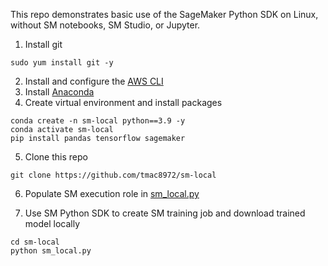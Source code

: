 This repo demonstrates basic use of the SageMaker Python SDK on Linux, without SM notebooks, SM Studio, or Jupyter.

1. Install git
```
sudo yum install git -y
```
2. Install and configure the [AWS CLI](https://docs.aws.amazon.com/cli/latest/userguide/cli-chap-getting-started.html)
3. Install [Anaconda](https://www.anaconda.com/)
4. Create virtual environment and install packages
```
conda create -n sm-local python==3.9 -y
conda activate sm-local
pip install pandas tensorflow sagemaker
```
5. Clone this repo
```
git clone https://github.com/tmac8972/sm-local
```
6. Populate SM execution role in [sm_local.py](https://github.com/tmac8972/sm-local/blob/bd4343572de8649f00145b03abe1ead33ab65d2c/sm_local.py#L5)

7. Use SM Python SDK to create SM training job and download trained model locally
```
cd sm-local
python sm_local.py
```

